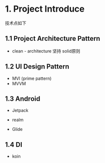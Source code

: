 

# 1. Project Introduce

技术点如下

## 1.1 Project Architecture Pattern

* clean - architecture 坚持 solid原则

## 1.2 UI Design Pattern

* MVI (prime pattern)
* MVVM

## 1.3 Android 

* Jetpack 

* realm

* Glide

## 1.4 DI 
* koin

  